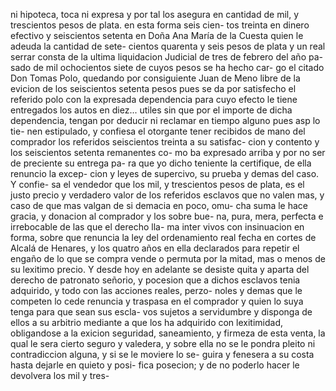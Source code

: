 ni hipoteca, toca ni expresa y por tal los asegura en cantidad de mil, y trescientos pesos de plata. en esta forma seis cien- tos treinta en dinero efectivo y seiscientos setenta en Doña Ana María de la Cuesta quien le adeuda la cantidad de sete- cientos quarenta y seis pesos de plata y un real serrar consta de la ultima liquidacion Judicial de tres de febrero del año pa- sado de mil ochocientos siete de cuyos pesos se ha hecho car- go el citado Don Tomas Polo, quedando por consiguiente Juan de Meno libre de la evicion de los seiscientos setenta pesos pues se da por satisfecho el referido polo con la expresada dependencia para cuyo efecto le tiene entregados los autos en diez... utiles sin que por el importe de dicha dependencia, tengan por deducir ni reclamar en tiempo alguno pues asp lo tie- nen estipulado, y confiesa el otorgante tener recibidos de mano del comprador los referidos seiscientos treinta a su satisfac- cion y contento y los seiscientos setenta remanentes co- mo ba expresado arriba y por no ser de preciente su entrega pa- ra que yo dicho teniente la certifique, de ella renuncio la excep- cion y leyes de supercivo, su prueba y demas del caso. Y confie- sa el vendedor que los mil, y trescientos pesos de plata, es el justo precio y verdadero valor de los referidos esclavos que no valen mas, y caso de que mas valgan de si demacia en poco, omu- cha suma le hace gracia, y donacion al comprador y los sobre bue- na, pura, mera, perfecta e irrebocable de las que el derecho lla- ma inter vivos con insinuacion en forma, sobre que renuncia la ley del ordenamiento real fecha en cortes de Alcalá de Henares, y los quatro años en ella declarados para repetir el engaño de lo que se compra vende o permuta por la mitad, mas o menos de su lexitimo precio. Y desde hoy en adelante se desiste quita y aparta del derecho de patronato señorio, y pocesion que a dichos esclavos tenia adquirido, y todo con las acciones reales, perzo- noles y demas que le competen lo cede renuncia y traspasa en el comprador y quien lo suya tenga para que sean sus escla- vos sujetos a servidumbre y disponga de ellos a su arbitrio mediante a que los ha adquirido con lexitimidad, obligandose a la exicion seguridad, saneamiento, y firmeza de esta venta, la qual le sera cierto seguro y valedera, y sobre ella no se le pondra pleito ni contradiccion alguna, y si se le moviere lo se- guira y fenesera a su costa hasta dejarle en quieto y posi- fica posecion; y de no poderlo hacer le devolvera los mil y tres-